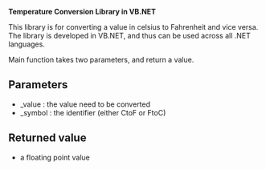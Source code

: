 <b>Temperature Conversion Library in VB.NET</b>

This library is for converting a value in celsius to Fahrenheit and vice versa. 
The library is developed in VB.NET, and thus can be used across all .NET languages. 

Main function takes two parameters, and return a value. 

Parameters
----------
* _value : the value need to be converted
* _symbol : the identifier (either CtoF or FtoC) 

Returned value
---------
* a floating point value
